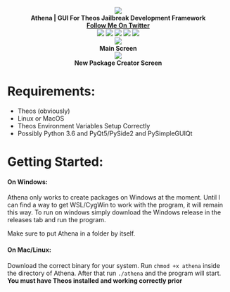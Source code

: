 <p align='center'>
  <img src='https://i.imgur.com/18Ai6wd.png'></br>
  <b>Athena | GUI For Theos Jailbreak Development Framework</b></br>
  <a href='https://twitter.com/maxbridgland'><b>Follow Me On Twitter</b></a></br>
  <a href='https://github.com/M4cs/Athena/stars'><img src='https://img.shields.io/github/stars/M4cs/Athena.svg'></a>
  <a href='https://github.com/M4cs/Athena/issues'><img src='https://img.shields.io/github/issues/M4cs/Athena.svg'></a>
  <img src='https://img.shields.io/badge/version-1.0.0-ff69b5.svg'>
  <a href='https://github.com/M4cs/Athena/forks'><img src='https://img.shields.io/github/forks/M4cs/Athena.svg'></a>
  <a href='https://github.com/M4cs/Athena/license'><img src='https://img.shields.io/github/license/M4cs/Athena.svg'></a>
  </br><img src='https://i.imgur.com/eGC61LZ.png'></br><b>Main Screen</b>
  </br><img src='https://i.imgur.com/kbmZyw9.png'></br><b>New Package Creator Screen</b>
</p>


# Requirements:

- Theos (obviously)
- Linux or MacOS
- Theos Environment Variables Setup Correctly
- Possibly Python 3.6 and PyQt5/PySide2 and PySimpleGUIQt

# Getting Started:

#### On Windows:

Athena only works to create packages on Windows at the moment. Until I can find a way to get WSL/CygWin to work with the program, it will remain this way. To run on windows simply download the Windows release in the releases tab and run the program.

Make sure to put Athena in a folder by itself.

#### On Mac/Linux:

Download the correct binary for your system. Run `chmod +x athena` inside the directory of Athena. After that run `./athena` and the program will start. **You must have Theos installed and working correctly prior**
